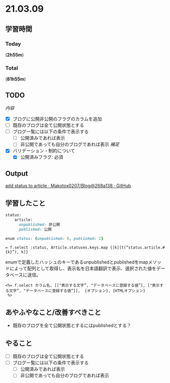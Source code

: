 # 21.03.09

## 学習時間
### Today
(**2h55m**)

### Total
(**81h55m**)

## TODO
*内容*
- [x] ブログに公開非公開のフラグのカラムを追加
- [ ] 既存のブログは全て公開状態とする
- [ ] ブログ一覧には以下の条件で表示する
  - [ ] 公開済みであれば表示
  - [ ] 非公開であっても自分のブログであれば表示
*補足*
- [x] バリデーション・制約について
  - [x] 公開済みフラグ: 必須

## Output
[add status to article · Makotox0207/Blog@268a138 · GitHub](https://github.com/Makotox0207/Blog/commit/268a1388ef0ba2bf1ed1ea5c361a6cc1f09769d3)

## 学習したこと
```ruby
status:
    article:
      unpublished: 非公開
      published: 公開
```

```ruby
enum status: {unpublished: 0, published: 1}
```

```erb
= f.select :status, Article.statuses.keys.map {|k|[t(“status.article.#{k}”), k]}
```
enumで定義したハッシュのキーであるunpublishedとpublishedをmapメソッドによって配列として取得し、表示名を日本語翻訳で表示、選択された値をデータベースに送信。
```erb
<%= f.select カラム名, [["表示する文字”, "データベースに登録する値”], ["表示する文字”, "データベースに登録する値”]],  {オプション}, {HTMLオプション}
 %>
```

## あやふやなこと/改善すべきこと
* 既存のブログを全て公開状態とするにはpublishedとする？

## やること
- [ ] 既存のブログは全て公開状態とする
- [ ] ブログ一覧には以下の条件で表示する
  - [ ] 公開済みであれば表示
  - [ ] 非公開であっても自分のブログであれば表示

